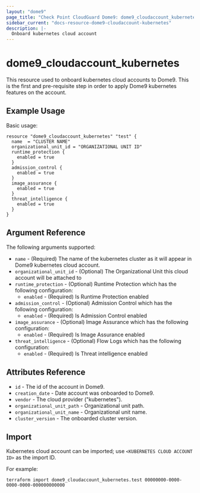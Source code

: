 ```yaml
---
layout: "dome9"
page_title: "Check Point CloudGuard Dome9: dome9_cloudaccount_kubernetes"
sidebar_current: "docs-resource-dome9-cloudaccount-kubernetes"
description: |-
  Onboard kubernetes cloud account
---
```


# dome9_cloudaccount_kubernetes

This resource used to onboard kubernetes cloud accounts to Dome9. This is the first and pre-requisite step in order to apply Dome9 kubernetes features on the account.

## Example Usage

Basic usage:

```hcl
resource "dome9_cloudaccount_kubernetes" "test" {
  name  = "CLUSTER NAME"
  organizational_unit_id = "ORGANIZATIONAL UNIT ID"
  runtime_protection {
    enabled = true
  }
  admission_control {
    enabled = true
  }
  image_assurance {
    enabled = true
  }
  threat_intelligence {
    enabled = true
  }
}
```

## Argument Reference

The following arguments supported:

* `name` - (Required) The name of the kubernetes cluster as it will appear in Dome9 kubernetes cloud account.
* `organizational_unit_id` - (Optional) The Organizational Unit this cloud account will be attached to
* `runtime_protection` - (Optional) Runtime Protection which has the following configuration:
   * `enabled` - (Required) Is Runtime Protection enabled
* `admission_control` - (Optional) Admission Control which has the following configuration:
   * `enabled` - (Required) Is Admission Control enabled
* `image_assurance` - (Optional) Image Assurance which has the following configuration:
   * `enabled` - (Required) Is Image Assurance enabled
* `threat_intelligence` - (Optional) Flow Logs which has the following configuration:
   * `enabled` - (Required) Is Threat intelligence enabled
## Attributes Reference

* `id` - The id of the account in Dome9.
* `creation_date` - Date account was onboarded to Dome9.
* `vendor` - The cloud provider ("kubernetes").
* `organizational_unit_path` - Organizational unit path.
* `organizational_unit_name` - Organizational unit name.
* `cluster_version` - The onboarded cluster version.

## Import

Kubernetes cloud account can be imported; use `<KUBERNETES CLOUD ACCOUNT ID>` as the import ID. 

For example:

```shell
terraform import dome9_cloudaccount_kubernetes.test 00000000-0000-0000-0000-000000000000
```
